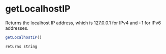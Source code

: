 # getLocalhostIP

Returns the localhost IP address, which is 127.0.0.1 for IPv4 and ::1 for IPv6 addresses.

```javascript
getLocalhostIP()
```

```javascript
returns string
```
